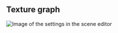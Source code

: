 ## Texture graph
![Image of the settings in the scene editor](screenshots/texture_graph.png?raw=true)
